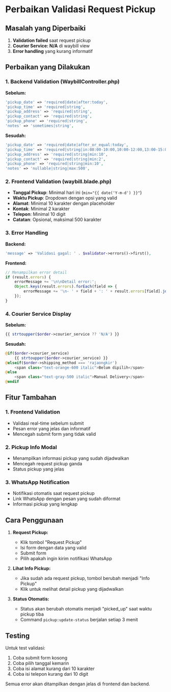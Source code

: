 # Perbaikan Validasi Request Pickup

## Masalah yang Diperbaiki

1. **Validation failed** saat request pickup
2. **Courier Service: N/A** di waybill view
3. **Error handling** yang kurang informatif

## Perbaikan yang Dilakukan

### 1. Backend Validation (WaybillController.php)

**Sebelum:**
```php
'pickup_date' => 'required|date|after:today',
'pickup_time' => 'required|string',
'pickup_address' => 'required|string',
'pickup_contact' => 'required|string',
'pickup_phone' => 'required|string',
'notes' => 'sometimes|string',
```

**Sesudah:**
```php
'pickup_date' => 'required|date|after_or_equal:today',
'pickup_time' => 'required|string|in:08:00-10:00,10:00-12:00,13:00-15:00,15:00-17:00',
'pickup_address' => 'required|string|min:10',
'pickup_contact' => 'required|string|min:2',
'pickup_phone' => 'required|string|min:10',
'notes' => 'nullable|string|max:500',
```

### 2. Frontend Validation (waybill.blade.php)

- **Tanggal Pickup**: Minimal hari ini (`min="{{ date('Y-m-d') }}"`)
- **Waktu Pickup**: Dropdown dengan opsi yang valid
- **Alamat**: Minimal 10 karakter dengan placeholder
- **Kontak**: Minimal 2 karakter
- **Telepon**: Minimal 10 digit
- **Catatan**: Opsional, maksimal 500 karakter

### 3. Error Handling

**Backend:**
```php
'message' => 'Validasi gagal: ' . $validator->errors()->first(),
```

**Frontend:**
```javascript
// Menampilkan error detail
if (result.errors) {
    errorMessage += '\n\nDetail error:';
    Object.keys(result.errors).forEach(field => {
        errorMessage += '\n- ' + field + ': ' + result.errors[field].join(', ');
    });
}
```

### 4. Courier Service Display

**Sebelum:**
```php
{{ strtoupper($order->courier_service ?? 'N/A') }}
```

**Sesudah:**
```php
@if($order->courier_service)
    {{ strtoupper($order->courier_service) }}
@elseif($order->shipping_method === 'rajaongkir')
    <span class="text-orange-600 italic">Belum dipilih</span>
@else
    <span class="text-gray-500 italic">Manual Delivery</span>
@endif
```

## Fitur Tambahan

### 1. Frontend Validation
- Validasi real-time sebelum submit
- Pesan error yang jelas dan informatif
- Mencegah submit form yang tidak valid

### 2. Pickup Info Modal
- Menampilkan informasi pickup yang sudah dijadwalkan
- Mencegah request pickup ganda
- Status pickup yang jelas

### 3. WhatsApp Notification
- Notifikasi otomatis saat request pickup
- Link WhatsApp dengan pesan yang sudah diformat
- Informasi pickup yang lengkap

## Cara Penggunaan

1. **Request Pickup:**
   - Klik tombol "Request Pickup"
   - Isi form dengan data yang valid
   - Submit form
   - Pilih apakah ingin kirim notifikasi WhatsApp

2. **Lihat Info Pickup:**
   - Jika sudah ada request pickup, tombol berubah menjadi "Info Pickup"
   - Klik untuk melihat detail pickup yang dijadwalkan

3. **Status Otomatis:**
   - Status akan berubah otomatis menjadi "picked_up" saat waktu pickup tiba
   - Command `pickup:update-status` berjalan setiap 3 menit

## Testing

Untuk test validasi:
1. Coba submit form kosong
2. Coba pilih tanggal kemarin
3. Coba isi alamat kurang dari 10 karakter
4. Coba isi telepon kurang dari 10 digit

Semua error akan ditampilkan dengan jelas di frontend dan backend.





